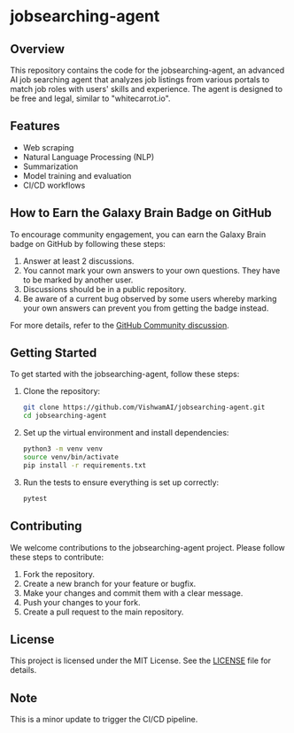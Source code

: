 # jobsearching-agent

## Overview

This repository contains the code for the jobsearching-agent, an advanced AI job searching agent that analyzes job listings from various portals to match job roles with users' skills and experience. The agent is designed to be free and legal, similar to "whitecarrot.io".

## Features

- Web scraping
- Natural Language Processing (NLP)
- Summarization
- Model training and evaluation
- CI/CD workflows

## How to Earn the Galaxy Brain Badge on GitHub

To encourage community engagement, you can earn the Galaxy Brain badge on GitHub by following these steps:

1. Answer at least 2 discussions.
2. You cannot mark your own answers to your own questions. They have to be marked by another user.
3. Discussions should be in a public repository.
4. Be aware of a current bug observed by some users whereby marking your own answers can prevent you from getting the badge instead.

For more details, refer to the [GitHub Community discussion](https://github.com/orgs/community/discussions/18293).

## Getting Started

To get started with the jobsearching-agent, follow these steps:

1. Clone the repository:
   ```bash
   git clone https://github.com/VishwamAI/jobsearching-agent.git
   cd jobsearching-agent
   ```

2. Set up the virtual environment and install dependencies:
   ```bash
   python3 -m venv venv
   source venv/bin/activate
   pip install -r requirements.txt
   ```

3. Run the tests to ensure everything is set up correctly:
   ```bash
   pytest
   ```

## Contributing

We welcome contributions to the jobsearching-agent project. Please follow these steps to contribute:

1. Fork the repository.
2. Create a new branch for your feature or bugfix.
3. Make your changes and commit them with a clear message.
4. Push your changes to your fork.
5. Create a pull request to the main repository.

## License

This project is licensed under the MIT License. See the [LICENSE](LICENSE) file for details.

## Note

This is a minor update to trigger the CI/CD pipeline.
